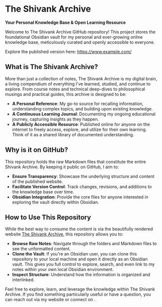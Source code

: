 
# The Shivank Archive
**Your Personal Knowledge Base & Open Learning Resource**

Welcome to The Shivank Archive GitHub repository! This project stores the foundational Obsidian vault for my personal and ever-growing online knowledge base, meticulously curated and openly accessible to everyone.

Explore the published version here: https://www.example.com/

## What is The Shivank Archive?
More than just a collection of notes, The Shivank Archive is my digital brain, a living compendium of everything I've learned, studied, and continue to explore. From course notes and technical deep-dives to philosophical musings and practical guides, this archive is designed to be:

* **A Personal Reference**: My go-to source for recalling information, understanding complex topics, and building upon existing knowledge.
* **A Continuous Learning Journal**: Documenting my ongoing educational journey, capturing insights as they happen.
* **A Publicly Accessible Resource**: Published online for anyone on the internet to freely access, explore, and utilize for their own learning. Think of it as a shared library of documented understanding.

## Why is it on GitHub?
This repository holds the raw Markdown files that constitute the entire Shivank Archive. By keeping it public on GitHub, I aim to:

* **Ensure Transparency**: Showcase the underlying structure and content of the published website.
* **Facilitate Version Control**: Track changes, revisions, and additions to the knowledge base over time.
* **Obsidian Integration**: Provide the core files for anyone interested in exploring the vault directly within Obsidian.

## How to Use This Repository
While the best way to consume the content is via the beautifully rendered website [The Shivank Archive](https://www.example.com/), this repository allows you to:

* **Browse Raw Notes**: Navigate through the folders and Markdown files to see the unformatted content.
* **Clone the Vault**: If you're an Obsidian user, you can clone this repository to your local machine and open it directly as an Obsidian vault. This gives you full control to explore, search, and even link to my notes within your own local Obsidian environment.
* **Inspect Structure**: Understand how the information is organized and interlinked.

Feel free to explore, learn, and leverage the knowledge within The Shivank Archive. If you find something particularly useful or have a question, you can reach out via my website or connect on <linkedin>.
